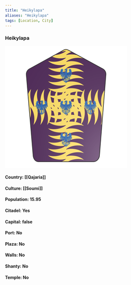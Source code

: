 ```yaml
---
title: "Heikylapa"
aliases: "Heikylapa"
tags: [Location, City]
---
```

### Heikylapa
![](attachment/3534d8669a6bf2c2d0a252d761f3172c.svg)

#### Country: [[Qajaria]]

#### Culture: [[Soumi]]

#### Population: 15.95

#### Citadel: Yes

#### Capital: false

#### Port: No

#### Plaza: No

#### Walls: No

#### Shanty: No

#### Temple: No

